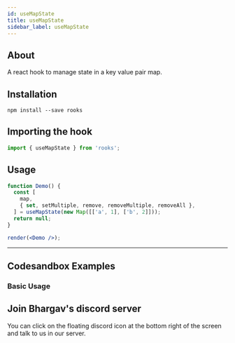 ```yaml
---
id: useMapState
title: useMapState
sidebar_label: useMapState
---
```


## About

A react hook to manage state in a key value pair map.

[//]: # 'Main'

## Installation

    npm install --save rooks

## Importing the hook

```javascript
import { useMapState } from 'rooks';
```

## Usage

```jsx
function Demo() {
  const [
    map,
    { set, setMultiple, remove, removeMultiple, removeAll },
  ] = useMapState(new Map([['a', 1], ['b', 2]]));
  return null;
}

render(<Demo />);
```

---

## Codesandbox Examples

### Basic Usage

## Join Bhargav's discord server

You can click on the floating discord icon at the bottom right of the screen and talk to us in our server.
